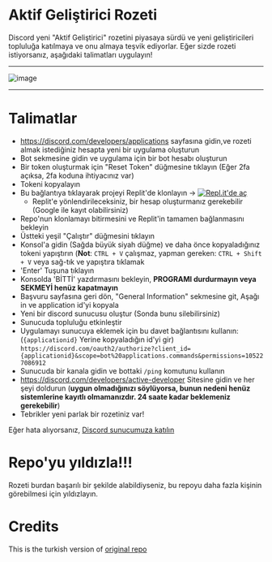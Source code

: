 # Aktif Geliştirici Rozeti
Discord yeni "Aktif Geliştirici" rozetini piyasaya sürdü ve yeni geliştiricileri topluluğa katılmaya ve onu almaya teşvik ediyorlar.
Eğer sizde rozeti istiyorsanız, aşağıdaki talimatları uygulayın!




--------------------------------------

![image](https://i.imgur.com/z6jzw4C.png)

--------------------------------------



# Talimatlar

- https://discord.com/developers/applications sayfasına gidin,ve rozeti almak istediğiniz hesapta yeni bir uygulama oluşturun
- Bot sekmesine gidin ve uygulama için bir bot hesabı oluşturun
- Bir token oluşturmak için "Reset Token" düğmesine tıklayın (Eğer 2fa açıksa, 2fa koduna ihtiyacınız var)
- Tokeni kopyalayın
- Bu bağlantıya tıklayarak projeyi Replit'de klonlayın -> [![Repl.it'de aç](https://replit.com/badge/github/hackermondev/discord-active-developer)](https://replit.com/new/github/canokaraca/discord-active-developer)
  - Replit'e yönlendirileceksiniz, bir hesap oluşturmanız gerekebilir (Google ile kayıt olabilirsiniz)
- Repo'nun klonlamayı bitirmesini ve Replit'in tamamen bağlanmasını bekleyin
- Üstteki yeşil "Çalıştır" düğmesini tıklayın
- Konsol'a gidin (Sağda büyük siyah düğme) ve daha önce kopyaladığınız tokeni yapıştırın (**Not**: ``CTRL + V`` çalışmaz, yapman gereken: ``CTRL + Shift + V`` veya sağ-tık ve yapıştıra tıklamak
- 'Enter' Tuşuna tıklayın
- Konsolda 'BİTTİ' yazdırmasını bekleyin, **PROGRAMI durdurmayın veya SEKMEYİ henüz kapatmayın**
- Başvuru sayfasına geri dön, "General Information" sekmesine git, Aşağı in ve application id'yi kopyala
- Yeni bir discord sunucusu oluştur (Sonda bunu silebilirsiniz)
- Sunucuda topluluğu etkinleştir
- Uygulamayı sunucuya eklemek için bu davet bağlantısını kullanın: (``{applicationid}`` Yerine kopyaladığın id'yi gir) ``https://discord.com/oauth2/authorize?client_id={applicationid}&scope=bot%20applications.commands&permissions=105227086912``
- Sunucuda bir kanala gidin ve bottaki ``/ping`` komutunu kullanın
- <https://discord.com/developers/active-developer> Sitesine gidin ve her şeyi doldurun (**uygun olmadığınızı söylüyorsa, bunun nedeni henüz sistemlerine kayıtlı olmamanızdır. 24 saate kadar beklemeniz gerekebilir**)
- Tebrikler yeni parlak bir rozetiniz var!


Eğer hata alıyorsanız, [Discord sunucumuza katılın](https://discord.gg/rabel)


# Repo'yu yıldızla!!!
Rozeti burdan başarılı bir şekilde alabildiyseniz, bu repoyu daha fazla kişinin görebilmesi için yıldızlayın.

# Credits
This is the turkish version of [original repo](https://github.com/hackermondev/discord-active-developer)

